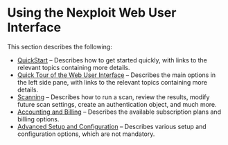 # Using the Nexploit Web User Interface
This section describes the following:
* [QuickStart](guide/np-web-ui/quickstart) – Describes how to get started quickly, with links to the relevant topics containing more details.
* [Quick Tour of the Web User Interface](guide/np-web-ui/tour-of-web-ui) – Describes the main options in the left side pane, with links to the relevant topics containing more details.
* [Scanning](guide/np-web-ui/scanning) – Describes how to run a scan, review the results, modify future scan settings, create an authentication object, and much more.
* [Accounting and Billing](guide/np-web-ui/billing/overview.md) – Describes the available subscription plans and billing options.
* [Advanced Setup and Configuration](guide/np-web-ui/advanced-set-up) – Describes various setup and configuration options, which are not mandatory.
